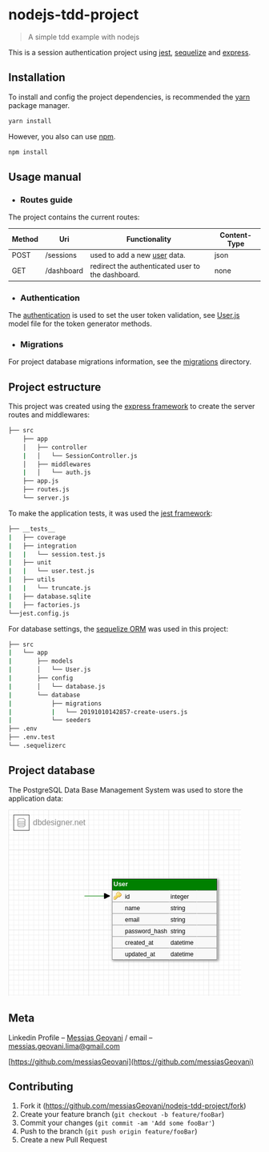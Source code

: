 # nodejs-tdd-project
> A simple tdd example with nodejs

This is a session authentication project using [jest](https://github.com/facebook/jest), [sequelize](https://github.com/sequelize/sequelize) and [express](https://github.com/expressjs/express).

## Installation

To install and config the project dependencies, is recommended the [yarn](https://yarnpkg.com/lang/en/) package manager.

```sh
yarn install
```

However, you also can use [npm](https://www.npmjs.com/get-npm).

```sh
npm install
```

## Usage manual

- ### Routes guide

The project contains the current routes:

| Method | Uri        | Functionality                                  | Content-Type |
|--------|------------|------------------------------------------------|--------------|
| POST   | /sessions  | used to add a new [user](src/app/controllers/SessionController.js) data.                   | json         |
| GET    | /dashboard | redirect the authenticated user to the dashboard. | none         |

- ### Authentication

The [authentication](src/app/middlewares/auth.js) is used to set the user token validation, see [User.js](src/app/models/User.js) model file for the token generator methods.

- ### Migrations

For project database migrations information, see the [migrations](src/database/migrations) directory.

## Project estructure

This project was created using the [express framework](https://expressjs.com/) to create the server routes and middlewares:

```bash
├── src
    ├── app
    │   ├── controller
    |   │   └── SessionController.js
    │   ├── middlewares
    |   │   └── auth.js
    ├── app.js
    ├── routes.js
    └── server.js
```

To make the application tests, it was used the [jest framework](https://jestjs.io/):

```bash
├── __tests__
|   ├── coverage
|   ├── integration
|   |   └── session.test.js
|   ├── unit
|   |   └── user.test.js
|   ├── utils
|   |   └── truncate.js
|   ├── database.sqlite
|   ├── factories.js
└──jest.config.js
```

For database settings, the [sequelize ORM](https://sequelize.org/) was used in this project:

```bash
├── src
|   └── app
|       ├── models
|       │   └── User.js
|       ├── config
|       │   └── database.js
|       └── database
|           ├── migrations
|           |   └── 20191010142857-create-users.js
|           └── seeders
├── .env
├── .env.test
└── .sequelizerc

```

## Project database

The PostgreSQL Data Base Management System was used to store the application data:

<img src="docs/TDD-DATABASE-SCHEMA.png">

## Meta

Linkedin Profile – [Messias Geovani](https://www.linkedin.com/in/messias-geovani-00125416a?lipi=urn%3Ali%3Apage%3Ad_flagship3_profile_view_base_contact_details%3BGnSoFwiETD%2BtGrv4dF9mSw%3D%3D) / email – messias.geovani.lima@gmail.com

[https://github.com/messiasGeovani](https://github.com/messiasGeovani)

## Contributing

1. Fork it (<https://github.com/messiasGeovani/nodejs-tdd-project/fork>)
2. Create your feature branch (`git checkout -b feature/fooBar`)
3. Commit your changes (`git commit -am 'Add some fooBar'`)
4. Push to the branch (`git push origin feature/fooBar`)
5. Create a new Pull Request
